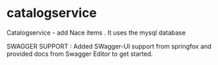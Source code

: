 # catalogservice

Catalogservice - add Nace items . It uses the mysql database

SWAGGER SUPPORT : 
Added SWagger-UI support from springfox and provided docs from Swagger Editor to get started.

 